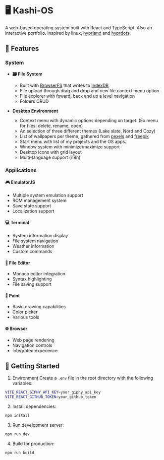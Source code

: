 # 🖥️ Kashi-OS

A web-based operating system built with React and TypeScript. Also an interactive portfolio.
Inspired by linux, [hyprland](https://github.com/hyprwm/Hyprland) and [hyprdots](https://github.com/prasanthrangan/hyprdots).

## 🌟 Features

### System
- **🗃️ File System**
  - Built with [BrowserFS](https://github.com/jvilk/BrowserFS) that writes to [IndexDB](https://developer.mozilla.org/en-US/docs/Web/API/IndexedDB_API)
  - File upload through drag and drop and new file context menu option
  - File explorer with foward, back and up a level navigation
  - Folders CRUD

- **Desktop Environment**
  - Context menu with dynamic options depending on target. (Ex menu for files: delete, rename, open)
  - An selection of three different themes (Lake slate, Nord and Cozy)
  - List of wallpapers per theme, gathered from [pexels](https://www.pexels.com/pt-br/) and [freepik](https://br.freepik.com/)
  - Start menu with list of my projects and the OS apps. 
  - Window system with minimize/maximize support
  - Desktop icons with grid layout
  - Multi-language support (i18n)

### Applications

#### 🎮 EmulatorJS
- Multiple system emulation support
- ROM management system
- Save state support
- Localization support

#### 💻 Terminal
- System information display
- File system navigation
- Weather information
- Custom commands

#### 📝 File Editor
- Monaco editor integration
- Syntax highlighting
- File saving support

#### 🎨 Paint
- Basic drawing capabilities
- Color picker
- Various tools

#### 🌐 Browser
- Web page rendering
- Navigation controls
- Integrated experience

## 🚀 Getting Started

1. Environment
Create a `.env` file in the root directory with the following variables:
```bash
VITE_REACT_GIPHY_API_KEY=your_giphy_api_key
VITE_REACT_GITHUB_TOKEN=your_github_token
```
2. Install dependencies:
```bash
npm install
```

3. Run development server:
```bash
npm run dev
```

4. Build for production:
```bash
npm run build
```
